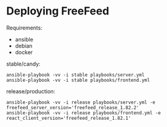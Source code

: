 # Deploying FreeFeed

Requirements:
* ansible
* debian
* docker

stable/candy:

    ansible-playbook -vv -i stable playbooks/server.yml
    ansible-playbook -vv -i stable playbooks/frontend.yml

release/production:

    ansible-playbook -vv -i release playbooks/server.yml -e freefeed_server_version='freefeed_release_1.82.2'
    ansible-playbook -vv -i release playbooks/frontend.yml -e react_client_version='freefeed_release_1.82.1'

